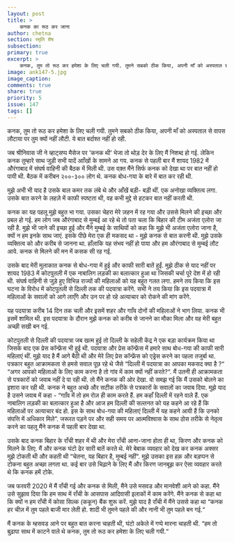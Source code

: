 ```yaml
---
layout: post
title: >
    कनक का रूठ कर जाना
author: chetna
section: स्मृति शेष
subsection:
primary: true
excerpt: >
    कनक, तुम तो रूठ कर हमेशा के लिए चली गयी. तुमने सबको ठीक किया, अपनी माँ को अस्पताल से वापस लौटाया पर तुम क्यों नहीं लौटी.
image: ank147-5.jpg
image_caption: 
comments: true
share: true
priority: 5
issue: 147
tags: []
---
```


कनक, तुम तो रूठ कर हमेशा के लिए चली गयी. तुमने सबको ठीक किया, अपनी माँ को अस्पताल से वापस लौटाया पर तुम क्यों नहीं लौटी. ये बात बर्दाश्त नहीं हो रही.

जब श्रीनिवास जी ने व्हाट्सप्प मैसेज पर ’कनक थी’ भेजा तो थोड़ देर के लिए मैं निशब्द हो गई. लेकिन कनक तुम्हारे साथ जुड़ी सभी यादें आाँखों के सामने आ गय. कनक से पहली बार मैं शायद 1982 में औरंगाबाद में संघर्ष वाहिनी की बैठक में मिली थी. उस वक़्त मैंने सिर्फ कनक को देखा था पर बात नहीं हो पायी थी. बैठक में करीबन २००-३०० लोग थे. कनक बोध-गया के बारे में बात कर रही थी.

मुझे अभी भी याद है उसके बाल कमर तक लंबे थे और आँखें बड़ी- बड़ी थीं. एक अनोखा व्यक्तित्व लगा. उसके बात करने के लहज़े में काफी स्पष्टता थी, वह कभी मुद्दे से हटकर बात नहीं करती थी.

कनक का यह पहलू मुझे बहुत भा गया. उसका चेहरा मेरे ज़हन में रह गया और उससे मिलने की इच्छा और प्रबल हो गई. हम लोग जब औरंगाबाद से मुम्बई आ रहे थे तो पता चला कि बिहार की टीम अजंता एलोरा जा रही है. मुझे भी जाने की इच्छा हुई और मैंने मुम्बई के साथियों को कहा कि मुझे भी अजंता एलोरा जाना है, क्यों न हम इनके साथ जाएं. इसके पीछे मेरा एक ही मकसद था - मुझे कनक से बात करनी थी. मुझे उसके व्यक्तित्व को और करीब से जानना था. हाँलाकि यह संभव नहीं हो पाया और हम औरंगाबाद से मुम्बई लौट आये. कनक से मिलने की मन में कसक सी रह गई.

उसके बाद मेरी मुलाकात कनक से बोध-गया में हुई और काफी सारी बातें हुईं. मुझे ठीक से याद नहीं पर शायद 1983 में कोटपुतली में एक नाबालिग लड़की का बलात्कार हुआ था जिसकी चर्चा पूरे देश में हो रही थी. संघर्ष वाहिनी से जुड़े हुए विभिन्न राज्यों की महिलाओं को यह बहुत गलत लगा. हमने तय किया कि इस घटना के विरोध में कोटपुतली से दिल्ली तक की पदयात्रा करेंगे. सभी ने तय किया कि इस पदयात्रा में महिलाओं के सवालों को आगे लाएँगे और उन पर हो रहे अत्याचार को रोकने की मांग करेंगे.

यह पदयात्रा करीब 14 दिन तक चली और इसमें शहर और गााँव दोनों की महिलाओं ने भाग लिया. कनक भी इसमें शामिल थी. इस पदयात्रा के दौरान मुझे कनक को करीब से जानने का मौका मिला और वह मेरी बहुत अच्छी सखी बन गई.

कोटपुतली से दिल्ली की पदयात्रा जब खत्म हुई तो दिल्ली के सहेली केंद्र ने एक बड़ा कार्यक्रम किया था जिसके बाद एक प्रेस कॉन्फ्रेंस भी हुई थी. पदयात्रा और प्रेस कॉन्फ्रेंस में हमारे साथ बोध-गया की काफी सारी महिलाएं थीं. मुझे याद है मैं आगे बैठी थी और मेरे लिए प्रेस कॉन्फ्रेंस को एड्रेस करने का पहला तजुर्बा था. पत्रकार बहुत आक्रामकता से हमसे सवाल पूछ रहे थे जैसे “दिल्ली में पदयात्रा का आपका मकसद क्या है ?“ “अगर आपको महिलाओं के लिए काम करना है तो गांव में काम क्यों नहीं करते?“. मैं उतनी ही आक्रामकता से पत्रकारों को जवाब नहीं दे पा रही थी. तो मैंने कनक की ओर देखा. वो समझ गई कि मैं उसको बोलने का इशारा कर रही थी. कनक ने बहुत अच्छे और सटीक तरीके से पत्रकारों के सवालों का जवाब दिया. मुझे याद है उसने जवाब में कहा - “गााँव में तो हम रोज़ ही काम करते हैं. हम कहाँ दिल्ली में रहने वाले हैं. एक नाबालिग लड़की का बलात्कार हुआ है और आज हम दिल्ली की सल्तनत को यह कहने आ रहे हैं कि महिलाओं पर अत्याचार बंद हो. इस के साथ बोध-गया की महिलाएं दिल्ली में यह कहने आयी हैं कि उनको संपत्ति में अधिकार मिले”. जरूरत पड़ने पर और सही समय पर आत्मविश्वास के साथ ठोस तरीके से नेतृत्व करने का पहलू मैंने कनक में पहली बार देखा था.

उसके बाद कनक बिहार के राँची शहर में थी और मेरा राँची आना-जाना होता ही था, किरण और कनक को मिलने के लिए. मैं और कनक घंटो ढेर सारी बातें करते थे. मेरे बेबाक व्यवहार को देख कर कनक अक्सर मुझे टोकती थी और कहती थी “चेतना, यह बिहार है, मुम्बई नहीं“. मुझे उसका इस हक़ और बड़प्पन से टोकना बहुत अच्छा लगता था. कई बार उसे चिढ़ाने के लिए मैं और किरण जानबूझ कर ऐसा व्यवहार करते थे कि कनक हमें टोके.

जब फरवरी 2020 में मैं राँची गई और कनक से मिली, मैंने उसे मसवड और मानवेशी आने को कहा. मैंने उसे सुझाव दिया कि हम साथ में राँची के आसपास आदिवासी इलाकों में काम करेंगे. मैंने कनक से कहा था कि क्यों न हम राँची में कोसा सिल्क (ककून) बैंक शुरू करें. मुझे याद है राँची में मैंने उससे कहा था “कनक हर चीज़ में तुम पहले बाजी मार लेती हो. शादी भी तुमने पहले की और नानी भी तुम पहले बन गई.“

मैं कनक के म्हसवड आने पर बहुत बात करना चाहती थी, घंटो अकेले में गप्पे मारना चाहती थी. “हम तो बुढ़ापा साथ में काटने वाले थे कनक, तुम तो रूठ कर हमेशा के लिए चली गयी.“ 